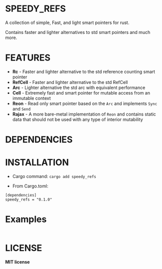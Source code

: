 # SPEEDY_REFS

A collection of simple, Fast, and light smart pointers for rust.

Contains faster and lighter alternatives to std smart pointers and much more.

# FEATURES

- **Rc** - Faster and lighter alternative to the std reference counting smart pointer
- **RefCell** - Faster and lighter alternative to the std RefCell
- **Arc** - Lighter alternative the std arc with equivalent performance
- **Cell** - Extremely fast and smart pointer for mutable access from an immutable context
- **Reon** - Read only smart pointer based on the `Arc` and implements `Sync` and `Send`
- **Rajax** - A more bare-metal implementation of `Reon` and contains static data that should not be used with any type of interior mutability

# DEPENDENCIES



# INSTALLATION

* Cargo command:
`cargo add speedy_refs`

* From Cargo.toml: 
```
[dependencies]
speedy_refs = "0.1.0"
```

# Examples
```[]

```

# LICENSE
**MIT license**